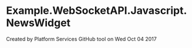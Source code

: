 # Example.WebSocketAPI.Javascript.NewsWidget
Created by Platform Services GitHub tool on Wed Oct 04 2017
